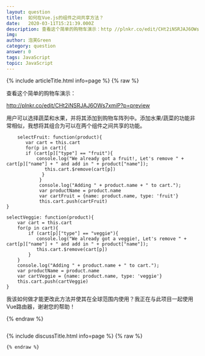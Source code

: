 ```yaml
---
layout: question
title:  如何在Vue.js的组件之间共享方法？
date:   2020-03-11T15:21:39.000Z
description: 查看这个简单的购物车演示：http //plnkr.co/edit/CHt2iNSRJAJ6OWs7xmiP?p=preview用户可以选择蔬菜和...
img: 
author: 泡芙Green
category: question
answer: 0
tags: JavaScript
topic: JavaScript
---
```

<div class="article-root">
  <div class="article">
    {% include articleTitle.html info=page %}
    {% raw %}
    <div class="article-content"><p><font style="vertical-align: inherit;"><font style="vertical-align: inherit;">查看这个简单的购物车演示：</font></font></p>

<p><a href="http://plnkr.co/edit/CHt2iNSRJAJ6OWs7xmiP?p=preview" rel="noreferrer"><font style="vertical-align: inherit;"><font style="vertical-align: inherit;">http://plnkr.co/edit/CHt2iNSRJAJ6OWs7xmiP?p=preview</font></font></a></p>

<p><font style="vertical-align: inherit;"><font style="vertical-align: inherit;">用户可以选择蔬菜和水果，并将其添加到购物车阵列中。</font><font style="vertical-align: inherit;">添加水果/蔬菜的功能非常相似，我想将其组合为可以在两个组件之间共享的功能。</font></font></p>

<pre><code>    selectFruit: function(product){<font></font>
       var cart = this.cart<font></font>
       for(p in cart){<font></font>
       if (cart[p]["type"] == "fruit"){<font></font>
           console.log("We already got a fruit!, Let's remove " + cart[p]["name"] + " and add in " + product["name"]);<font></font>
              this.cart.$remove(cart[p])<font></font>
             }<font></font>
            }<font></font>
            console.log("Adding " + product.name + " to cart.");<font></font>
            var productName = product.name<font></font>
            var cartFruit = {name: product.name, type: 'fruit'}<font></font>
            this.cart.push(cartFruit)<font></font>
}<font></font>
<font></font>
selectVeggie: function(product){<font></font>
    var cart = this.cart<font></font>
    for(p in cart){<font></font>
        if (cart[p]["type"] == "veggie"){<font></font>
           console.log("We already got a veggie!, Let's remove " + cart[p]["name"] + " and add in " + product["name"]);<font></font>
           this.cart.$remove(cart[p])<font></font>
        }<font></font>
    }<font></font>
    console.log("Adding " + product.name + " to cart.");<font></font>
    var productName = product.name<font></font>
    var cartVeggie = {name: product.name, type: 'veggie'}<font></font>
    this.cart.push(cartVeggie)<font></font>
}<font></font>
</code></pre>

<p><font style="vertical-align: inherit;"><font style="vertical-align: inherit;">我该如何做才能更改此方法并使其在全球范围内使用？</font><font style="vertical-align: inherit;">我正在与此项目一起使用Vue路由器，谢谢您的帮助！</font></font></p></div>
    {% endraw %}
  </div>
  <p style="height: 0;width:0;overflow: hidden;"> 第840篇《如何在Vue.js的组件之间共享方法？》来自Winter(https://github.com/aiyld/aiyld.github.io)的站点</p>
  <div class="discuss-wrapper">
    {% include discussTitle.html info=page %}
    {% raw %}
    
    {% endraw %}
  </div>
<div>
